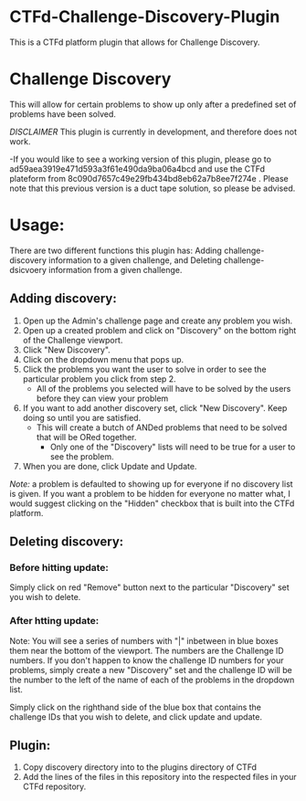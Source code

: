 # CTFd-Challenge-Discovery-Plugin
This is a CTFd platform plugin that allows for Challenge Discovery.

# Challenge Discovery
This will allow for certain problems to show up only after a predefined set of problems have been solved.

*DISCLAIMER* This plugin is currently in development, and therefore does not work.

-If you would like to see a working version of this plugin, please go to ad59aea3919e471d593a3f61e490da9ba06a4bcd and use the CTFd plateform from 8c090d7657c49e29fb434bd8eb62a7b8ee7f274e . Please note that this previous version is a duct tape solution, so please be advised.

# Usage:
There are two different functions this plugin has: Adding challenge-discovery information to a given challenge, and Deleting challenge-dsicvoery information from a given challenge.

## Adding discovery:
1. Open up the Admin's challenge page and create any problem you wish.
1. Open up a created problem and click on "Discovery" on the bottom right of the Challenge viewport.
1. Click "New Discovery".
1. Click on the dropdown menu that pops up.
1. Click the problems you want the user to solve in order to see the particular problem you click from step 2.
    * All of the problems you selected will have to be solved by the users before they can view your problem
1. If you want to add another discovery set, click "New Discovery". Keep doing so until you are satisfied.
    * This will create a butch of ANDed problems that need to be solved that will be ORed together.
        * Only one of the "Discovery" lists will need to be true for a user to see the problem.
1. When you are done, click Update and Update.

*Note:* a problem is defaulted to showing up for everyone if no discovery list is given. If you want a problem to be hidden for everyone no matter what, I would suggest clicking on the "Hidden" checkbox that is built into the CTFd platform.

## Deleting discovery:
### Before hitting update:
Simply click on red "Remove" button next to the particular "Discovery" set you wish to delete.

### After htting update:
Note: You will see a series of numbers with "|" inbetween in blue boxes them near the bottom of the viewport. The numbers are the Challenge ID numbers. If you don't happen to know the challenge ID numbers for your problems, simply create a new "Discovery" set and the challenge ID will be the number to the left of the name of each of the problems in the dropdown list.

Simply click on the righthand side of the blue box that contains the challenge IDs that you wish to delete, and click update and update.

## Plugin:
1. Copy discovery directory into to the plugins directory of CTFd
1. Add the lines of the files in this repository into the respected files in your CTFd repository.
